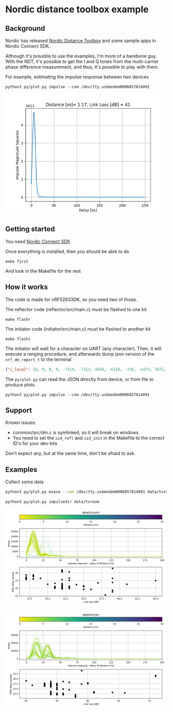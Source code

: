 
# Nordic distance toolbox example

## Background
Nordic has released [Nordic Distance Toolbox](https://github.com/nrfconnect/sdk-nrfxlib/tree/main/nrf_dm) and some sample apps in Nordic
Connect SDK.

Although it's possible to use the examples, I'm more of a barebone guy. With the
NDT, it's possible to get the I and Q tones from the multi-carrier phase
difference measurement, and thus, it's possible to play with them.

For example, estimating the impulse response between two devices 

    python3 py/plot.py impulse --com /dev/tty.usbmodem0006857014091

![](media/impulse.png)


## Getting started

You need [Nordic Connect
SDK](https://developer.nordicsemi.com/nRF_Connect_SDK/doc/latest/nrf/index.html)

Once everything is installed, then you should be able to do

    make first
    
    
And look in the Makefile for the rest


## How it works

The code is made for nRF52833DK, so you need two of those.

The reflector code (reflector/src/main.c) must be flashed to one kit
    
    make flashr

The initiator code (initiator/src/main.c) must be flashed to another kit

    make flashi
    
The initiator will wait for a character on UART (any character). Then,
it will execute a ranging procedure, and afterwards dump json version of the
`nrf_dm_report_t` to the terminal


``` json
{"i_local": [0, 0, 0, 0, -7319, -7313, 4926, -6128, -316, -6474, 7072, -4938, -6043, 6389, 6451, 1381, -43, 1325, -5936, 5771, -2543, 294, 1164, -2840, -2087, 1769, 5671, -721, 3287, 2414, 3323, -2681, 502, -3325, 4849, 4444, -4889, 401, -4510, -4476, 3529, -3800, -4655, -912, -2990, -1097, 103, 4481, 4393, 1313, 2873, -363, -2859, -3791, -3363, -3471, 4228, -3889, 3721, -1410, 2003, 3972, -1836, -4289, 4037, -4360, -2153, 4321, -4289, 1402, -3008, 3359, -1563, -4496, -4156, 3462, -4343, 4222, 4669, 0], "q_local": [0, 0, 0, 0, -364, -61, 5351, 3895, -7200, 3021, -467, -5019, -3498, 2597, -2164, 6584, -6651, 6433, 2540, 2679, -5738, 6155, -5974, 5254, -5507, 5512, 187, -5556, -4430, 4817, -4196, 4518, -5164, -3922, 1418, -2230, -715, -4866, -1788, -1699, -3170, -2773, 154, 4517, 3464, -4430, 4527, -75, 790, -4252, 3371, 4407, -3372, -2217, -2750, 2586, 945, -1886, 2135, -4063, -3829, 1589, -3897, 405, 1644, 232, 3838, 924, -1293, 4290, 3400, -3106, 4343, -1094, 2077, -3096, 1719, 2030, -728, 0], "i_remote": [0, 0, 0, 0, 5710, 5989, -7324, 3591, 3350, 5030, -6847, 5855, 6503, -6543, -6564, -464, -1542, 438, 6411, -4283, -300, 3063, -4365, 5485, -2258, 2487, -3862, -3738, -5358, 2812, -5129, 5100, -4618, -2281, -600, -3515, 853, -4604, -651, -749, -3645, -2250, 347, 4398, 3497, -4295, 4352, 430, 1171, -3933, 3643, 4112, -3764, -2842, -3281, 1332, 2355, -3110, 3499, -4108, -2476, 3362, -4141, -1953, 3553, -2523, 1715, 3466, -3766, 3917, -91, 1166, 993, -4326, -2630, 1970, -3471, 4563, 4217, 0], "q_remote": [0, 0, 0, 0, 5040, 4644, 1654, 6545, -6608, 5305, -2380, -4142, -2668, 2403, -2024, 6733, -6474, 6522, 296, 4674, -6221, 5276, -4122, 2141, -5334, 5117, 4011, -4005, -187, 4442, 762, -196, -2027, -4395, 4849, 3287, -4688, -1033, -4621, -4555, 2730, -3930, -4468, -576, -2671, -932, -1, 4328, 4128, 1713, 2240, -1044, -1951, -3124, -2609, -3957, 3450, -2756, 2266, 603, 3341, 2447, 338, -3732, 2254, -3444, -3951, 2590, -2201, -2038, -4478, 4345, -4428, -1417, -3742, 4171, -3030, -869, 1984, 0], "ifft[mm]": 1096, "phase_slope[mm]": 1522, "rssi_openspace[mm]": 501, "best[mm]": 1096, "link_loss[dB]": 34, "rssi_local[dB]": 27, "rssi_remote[dB]": 26, "txpwr_local[dB]": 8, "txpwr_remote[dB]": 8, "quality": 0}
```

The `py/plot.py` can read the JSON directly from device, or from file to produce plots.

    python3 py/plot.py impulse --com /dev/tty.usbmodem0006857014091

## Support

Known issues:

- common/src/dm.c is symlinked, so it will break on windows 
- You need to set the `sid_refl` and `sid_init` in the Makefile to the correct ID's for your
  dev-kits 

Don't expect any, but at the same time, don't be afraid to ask.


## Examples 

Collect some data

``` bash
python3 py/plot.py msave --com /dev/tty.usbmodem0006857014091 data/tvroom --count 100
```

``` bash
python3 py/plot.py impulsedir data/tvroom
```

![](media/tvroom.png)

![](media/kitchen.png)





